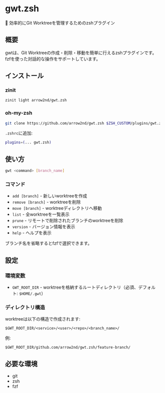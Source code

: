 # gwt.zsh

🌳 効率的にGit Worktreeを管理するためのzshプラグイン

## 概要

gwtは、Git Worktreeの作成・削除・移動を簡単に行えるzshプラグインです。fzfを使った対話的な操作をサポートしています。

## インストール

### zinit

```zsh
zinit light arrow2nd/gwt.zsh
```

### oh-my-zsh

```bash
git clone https://github.com/arrow2nd/gwt.zsh $ZSH_CUSTOM/plugins/gwt.zsh
```

`.zshrc`に追加:

```zsh
plugins=(... gwt.zsh)
```

## 使い方

```bash
gwt <command> [branch_name]
```

### コマンド

- `add [branch]` - 新しいworktreeを作成
- `remove [branch]` - worktreeを削除
- `move [branch]` - worktreeディレクトリへ移動
- `list` - 全worktreeを一覧表示
- `prune` - リモートで削除されたブランチのworktreeを削除
- `version` - バージョン情報を表示
- `help` - ヘルプを表示

ブランチ名を省略するとfzfで選択できます。

## 設定

### 環境変数

- `GWT_ROOT_DIR` - worktreeを格納するルートディレクトリ（必須、デフォルト: `$HOME/.gwt`）

### ディレクトリ構造

worktreeは以下の構造で作成されます:

```
$GWT_ROOT_DIR/<service>/<user>/<repo>/<branch_name>/
```

例:
```
$GWT_ROOT_DIR/github.com/arrow2nd/gwt.zsh/feature-branch/
```

## 必要な環境

- git
- zsh
- fzf
